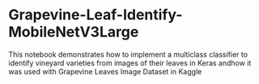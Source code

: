 # Grapevine-Leaf-Identify-MobileNetV3Large
This notebook demonstrates how to implement a multiclass classifier to identify vineyard varieties from images of their leaves in Keras andhow it was used with Grapevine Leaves Image Dataset in Kaggle
